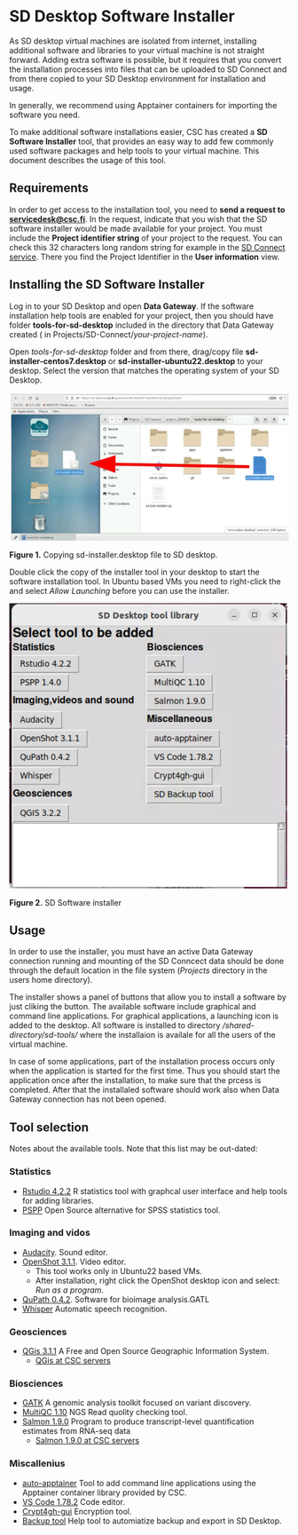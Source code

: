 # SD Desktop Software Installer

As SD desktop virtual machines are isolated from internet, installing additional software and libraries 
to your virtual machine is not straight forward. Adding extra software is possible, but it requires that 
you convert the installation processes into files that can be uploaded to SD Connect and from there 
copied to your SD Desktop environment for installation and usage.

In generally, we recommend using Apptainer containers for importing the software you need.

To make additional software installations easier, CSC has created a **SD Software Installer** tool,
that provides an easy way to add few commonly used software packages and help tools to your virtual machine. 
This document describes the usage of this tool.


## Requirements ##

In order to get access to the installation tool, you need to **send a request to servicedesk@csc.fi**.
In the request, indicate that you wish that the SD software installer would be 
made available for your project. You must include the  **Project identifier string** of your project to the request.
You can check this 32 characters long random string for example in the [SD Connect service](https://sd-conenct.csc.fi). 
There you find the Project Identifier in the **User information** view. 

## Installing the SD Software Installer ##

Log in to your SD Desktop and open **Data Gateway**. If the software installation help tools are enabled for your project,
then you should have folder **tools-for-sd-desktop** included in the directory that Data Gateway created 
( in Projects/SD-Connect/_your-project-name_).

Open _tools-for-sd-desktop_ folder and from there, drag/copy file **sd-installer-centos7.desktop** or  **sd-installer-ubuntu22.desktop** to your desktop.
Select the version that matches the operating system of your SD Desktop.

[![Installing-sd-installer](../images/desktop/sd-installer1.png)](../images/desktop/sd-installer1.png)

**Figure 1.** Copying sd-installer.desktop file to SD desktop.
 
Double click the copy of the installer tool in your desktop to start the software installation tool. In Ubuntu based VMs you
need to right-click the and select _Allow Launching_ before  you can use the installer.

[![sd-installer](../images/desktop/sd-installer2.png)](../images/desktop/sd-installer2.png)

**Figure 2.** SD Software installer


## Usage ##

In order to use the installer, you must have an active Data Gateway connection running and 
mounting of the SD Conncect data should be done through the default location in the file system 
(_Projects_ directory in the users home directory). 

The installer shows a panel of buttons that allow you to install a software by just cliking the button.
The available software include graphical and command line applications. For graphical applications, a launching icon is added 
to the desktop. All software is installed to directory _/shared-directory/sd-tools/_ where the installaion is availale for all the
users of the virtual machine.

In case of some applications, part of the installation process occurs only when the application is started for the first time.
Thus you should start the application once after the installation, to make sure that the prcess is completed. After that
the installaled software should work also when Data Gateway connection has not been opened.


## Tool selection ##

Notes about the available tools. Note that this list may be out-dated:

### Statistics
*  [Rstudio 4.2.2](rstudio.md) R statistics tool with graphcal user interface and help tools for adding libraries.
*  [PSPP](https://www.gnu.org/software/pspp/) Open Source alternative for SPSS statistics tool.

### Imaging and vidos
*  [Audacity](https://www.audacityteam.org/). Sound editor.
*  [OpenShot 3.1.1](https://www.openshot.org/). Video editor.
   *  This tool works only in Ubuntu22 based VMs.
   *  After installation, right click the OpenShot desktop icon and select: _Run as a program_.
*  [QuPath 0.4.2](https://github.com/qupath/qupath/). Software for bioimage analysis.GATL
*  [Whisper](whisper.md) Automatic speech recognition.
  
### Geosciences
*  [QGis 3.1.1](https://qgis.org/en/site/) A Free and Open Source Geographic Information System. 
   *   [QGis at CSC servers](../../../apps/qgis.md)

### Biosciences
*  [GATK](https://gatk.broadinstitute.org/hc/en-us) A genomic analysis toolkit focused on variant discovery.
*  [MultiQC 1.10](https://multiqc.info/) NGS Read quolity checking tool.
*  [Salmon 1.9.0](https://combine-lab.github.io/salmon/) Program to produce transcript-level quantification estimates from RNA-seq data
   *   [Salmon 1.9.0 at CSC servers](../../../apps/salmon.md)

### Miscallenius
*   [auto-apptainer](./auto-apptainer.md) Tool to add command line applications using the Apptainer container library provided by CSC.
*   [VS Code 1.78.2](./vscode.md) Code editor.
*   [Crypt4gh-gui](../sd_connect.md#sensitive-data-encryption-and-upload-for-analysis-up-to-100-gb) Encryption tool.
*   [Backup tool](./backup_sd_desktop.md) Help tool to automiatize backup and export in SD Desktop.


